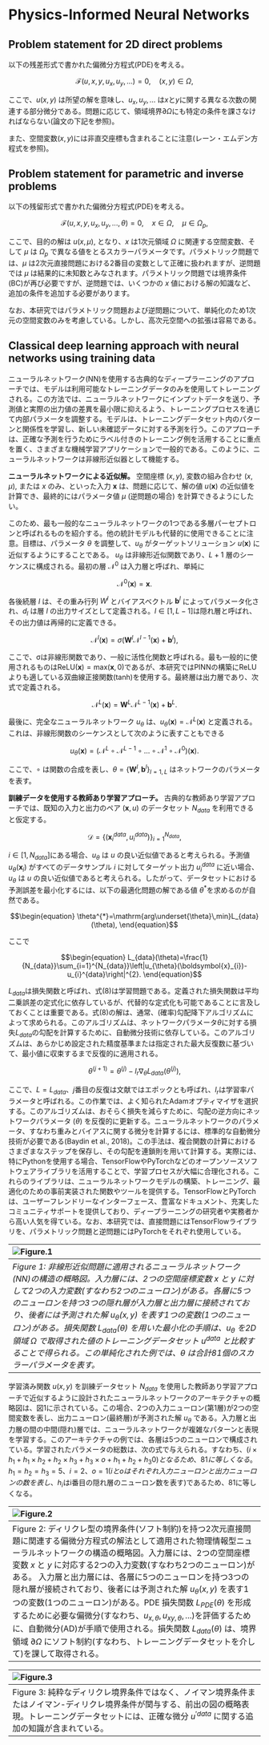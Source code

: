 # Physics-Informed Neural Networks

## Problem statement for 2D direct problems

以下の残差形式で書かれた偏微分方程式(PDE)を考える。
```math
\begin{equation}
\mathcal{F}(u,x,y,u_x,u_y,...)=0,\quad(x,y)\in\Omega,
\end{equation}
```
ここで、$u(x,y)$ は所望の解を意味し、$u_x, u_y, ...$ は$x$と$y$に関する異なる次数の関連する部分微分である。問題に応じて、領域境界$\partial \Omega$にも特定の条件を課さなければならない(論文の下記を参照)。

また、空間変数$(x,y)$には非直交座標も含まれることに注意(レーン・エムデン方程式を参照)。

## Problem statement for parametric and inverse problems

以下の残留形式で書かれた偏微分方程式(PDE)を考える。
```math
\begin{equation}
\mathcal{F}(u,x,y,u_x,u_y,...,\theta)=0,\quad x\in\Omega,\quad\mu\in\Omega_{p},
\end{equation}
```
ここで、目的の解は $u(x,\mu)$, となり、$x$ は1次元領域 $\Omega$ に関連する空間変数、そして $\mu$ は $\Omega_{p}$ で異なる値をとるスカラーパラメータです。パラメトリック問題では、$\mu$ は2次元直接問題における2番目の変数として正確に扱われますが、逆問題では $\mu$ は結果的に未知数とみなされます。パラメトリック問題では境界条件(BC)が再び必要ですが、逆問題では、いくつかの $x$ 値における解の知識など、追加の条件を追加する必要があります。

なお、本研究ではパラメトリック問題および逆問題について、単純化のため1次元の空間変数のみを考慮している。しかし、高次元空間への拡張は容易である。

## Classical deep learning approach with neural networks using training data

ニューラルネットワーク(NN)を使用する古典的なディープラーニングのアプローチでは、モデルは利用可能なトレーニングデータのみを使用してトレーニングされる。この方法では、ニューラルネットワークにインプットデータを送り、予測値と実際の出力値の差異を最小限に抑えるよう、トレーニングプロセスを通じて内部パラメータを調整する。モデルは、トレーニングデータセット内のパターンと関係性を学習し、新しい未確認データに対する予測を行う。このアプローチは、正確な予測を行うためにラベル付きのトレーニング例を活用することに重点を置く、さまざまな機械学習アプリケーションで一般的である。このように、ニューラルネットワークは非線形近似器として機能する。

**ニューラルネットワークによる近似解。** 空間座標 $(x,y)$, 変数の組み合わせ $(x,\mu)$, または $x$ のみ、といった入力 $\boldsymbol{x}$ は、問題に応じて、解の値 $u(\boldsymbol{x})$ の近似値を計算でき、最終的にはパラメータ値 $\mu$ (逆問題の場合) を計算できるようにしたい。

このため、最も一般的なニューラルネットワークの1つである多層パーセプトロンと呼ばれるものを紹介する。他の統計モデルも代替的に使用できることに注意。目標は、パラメータ $\theta$ を調整して、$u_{\theta}$ がターゲットソリューション $u(\boldsymbol{x})$ に近似するようにすることである。 $u_{\theta}$ は非線形近似関数であり、$L+1$ 層のシーケンスに構成される。最初の層 $\mathcal{N}^0$ は入力層と呼ばれ、単純に
```math
\begin{equation}
\mathcal{N}^0(\boldsymbol{x}) = \boldsymbol{x}.
\end{equation}
```
各後続層 $l$ は、その重み行列 $W^l$ とバイアスベクトル $\boldsymbol{b}^{l}$ によってパラメータ化され、$d_{l}$ は層 $l$ の出力サイズとして定義される。$l\in[1,L-1]$は隠れ層と呼ばれ、その出力値は再帰的に定義できる。
```math
\begin{equation}
\mathcal{N}^{l}(\boldsymbol{x})=\sigma(\boldsymbol{W}^{l}\mathcal{N}^{l-1}(\boldsymbol{x})+\boldsymbol{b}^{l}),
\end{equation}
```
ここで、σは非線形関数であり、一般に活性化関数と呼ばれる。最も一般的に使用されるものは$\mathrm{ReLU}(\boldsymbol{x})=\mathrm{max}(\boldsymbol{x},0)$であるが、本研究ではPINNの構築にReLUよりも適している双曲線正接関数(tanh)を使用する。最終層は出力層であり、次式で定義される。
```math
\begin{equation}
\mathcal{N}^{L}(\boldsymbol{x})=\boldsymbol{W}^{L}\mathcal{N}^{L-1}(\boldsymbol{x})+\boldsymbol{b}^{L}.
\end{equation}
```
最後に、完全なニューラルネットワーク $u_{\theta}$ は、$u_{\theta}(\boldsymbol{x})=\mathcal{N}^{L}(\boldsymbol{x})$ と定義される。これは、非線形関数のシーケンスとして次のように表すこともできる
```math
\begin{equation}
u_{\theta}(\boldsymbol{x})=\left(\mathcal{N}^{L}\circ\mathcal{N}^{L-1}\circ\ldots\circ\mathcal{N}^{1}\circ\mathcal{N}^{0}\right)(\boldsymbol{x}).
\end{equation}
```
ここで、$\circ$ は関数の合成を表し、$\theta=\{\boldsymbol{W}^{l},\boldsymbol{b}^{l}\}_{l=1,L}$ はネットワークのパラメータを表す。

**訓練データを使用する教師あり学習アプローチ。** 古典的な教師あり学習アプローチでは、既知の入力と出力のペア $(\boldsymbol{x}, u)$ のデータセット $N_{data}$ を利用できると仮定する。
```math
\begin{equation}
    \mathcal{D}=\left\{\left(\boldsymbol{x}_{i}^{data},u_{i}^{data}\right)\right\}_{i=1}^{N_{data}},
\end{equation}
```
$i\in[1,N_{data}]$にある場合、$u_{\theta}$ は $u$ の良い近似値であると考えられる。予測値 $u_{\theta}(\boldsymbol{x}_{i})$ がすべてのデータサンプル $i$ に対してターゲット出力 $u_{i}^{data}$ に近い場合、$u_{\theta}$ は $u$ の良い近似値であると考えられる。したがって、データセットにおける予測誤差を最小化するには、以下の最適化問題の解である値 $\theta^{*}$を求めるのが自然である。
```math
\begin{equation}
    \theta^{*}=\mathrm{arg\underset{\theta}\,min}L_{data}(\theta),
\end{equation}
```
ここで
```math
\begin{equation}
    L_{data}(\theta)=\frac{1}{N_{data}}\sum_{i=1}^{N_{data}}\left|u_{\theta}(\boldsymbol{x}_{i})-u_{i}^{data}\right|^{2}.
\end{equation}
```
$L_{data}$は損失関数と呼ばれ、式(8)は学習問題である。定義された損失関数は平均二乗誤差の定式化に依存しているが、代替的な定式化も可能であることに言及しておくことは重要である。式(8)の解は、通常、(確率)勾配降下アルゴリズムによって求められる。このアルゴリズムは、ネットワークパラメータ$\theta$に対する損失$L_{data}$の勾配を計算するために、自動微分技術に依存している。このアルゴリズムは、あらかじめ設定された精度基準または指定された最大反復数に基づいて、最小値に収束するまで反復的に適用される。
```math
\begin{equation}
    \theta^{(j+1)}=\theta^{(j)}-l_{r}\nabla_{\theta}L_{data}(\theta^{(j)}),
\end{equation}
```
ここで、$L=L_{data}$、$j$番目の反復は文献ではエポックとも呼ばれ、$l_{r}$は学習率パラメータと呼ばれる。この作業では、よく知られたAdamオプティマイザを選択する。このアルゴリズムは、おそらく損失を減らすために、勾配の逆方向にネットワークパラメータ $(\theta)$ を反復的に更新する。ニューラルネットワークのパラメータ、すなわち重みとバイアスに関する微分を計算するには、標準的な自動微分技術が必要である(Baydin et al., 2018)。この手法は、複合関数の計算におけるさまざまなステップを保存し、その勾配を連鎖則を用いて計算する。実際には、特にPythonを使用する場合、TensorFlowやPyTorchなどのオープンソースソフトウェアライブラリを活用することで、学習プロセスが大幅に合理化される。これらのライブラリは、ニューラルネットワークモデルの構築、トレーニング、最適化のための事前実装された関数やツールを提供する。TensorFlowとPyTorchは、ユーザーフレンドリーなインターフェース、豊富なドキュメント、充実したコミュニティサポートを提供しており、ディープラーニングの研究者や実務者から高い人気を得ている。なお、本研究では、直接問題にはTensorFlowライブラリを、パラメトリック問題と逆問題にはPyTorchをそれぞれ使用している。

|![Figure.1](../figures/figure_1.png)|
|:--|
|*Figure 1: 非線形近似問題に適用されるニューラルネットワーク(NN)の構造の概略図。入力層には、2つの空間座標変数 $x$ と $y$ に対して2つの入力変数(すなわち2つのニューロン)がある。各層に5つのニューロンを持つ3つの隠れ層が入力層と出力層に接続されており、後者には予測された解 $u_{\theta}(x,y)$ を表す1つの変数(1つのニューロン)がある。損失関数 $L_{data}(\theta)$ を用いた最小化の手順は、$u_{\theta}$ を2D領域 $\Omega$ で取得された値のトレーニングデータセット $u^{data}$ と比較することで得られる。この単純化された例では、$\theta$ は合計81個のスカラーパラメータを表す。*|

学習済み関数 $u(x,y)$ を訓練データセット $N_{data}$ を使用した教師あり学習アプローチで近似するように設計されたニューラルネットワークのアーキテクチャの概略図は、図1に示されている。この場合、2つの入力ニューロン(第1層)が2つの空間変数を表し、出力ニューロン(最終層)が予測された解 $u_{\theta}$ である。入力層と出力層の間の中間(隠れ)層では、ニューラルネットワークが複雑なパターンと表現を学習する。このアーキテクチャの例では、各層は5つのニューロンで構成されている。学習されたパラメータの総数は、次の式で与えられる。すなわち、$(i×h_{1}+h_{1}×h_{2}+h_{2}×h_{3}+h_{3}×o+h_{1}+h_{2}+h_{3} 0)となるため、81に等しくなる。h_{1} = h_{2} = h_{3} = 5、i=2、o=1(iとoはそれぞれ入力ニューロンと出力ニューロンの数を表し、h_{i}$はi番目の隠れ層のニューロン数を表す)であるため、81に等しくなる。

|![Figure.2](../figures/figure_2.png)|
|:--|
|Figure 2: ディリクレ型の境界条件(ソフト制約)を持つ2次元直接問題に関連する偏微分方程式の解法として適用された物理情報型ニューラルネットワークの構造の概略図。入力層には、2つの空間座標変数 $x$ と $y$ に対応する2つの入力変数(すなわち2つのニューロン)がある。 入力層と出力層には、各層に5つのニューロンを持つ3つの隠れ層が接続されており、後者には予測された解 $u_{\theta}(x,y)$ を表す1つの変数(1つのニューロン)がある。PDE 損失関数 $L_{PDE}(\theta)$ を形成するために必要な偏微分(すなわち、$u_{x,\theta}, u_{xy,\theta},...$)を評価するために、自動微分(AD)が手順で使用される。損失関数 $L_{data}(\theta)$ は、境界領域 $\partial\Omega$ にソフト制約(すなわち、トレーニングデータセットを介して)を課して取得される。|

|![Figure.3](../figures/figure_3.png)|
|:--|
|Figure 3: 純粋なディリクレ境界条件ではなく、ノイマン境界条件またはノイマン-ディリクレ境界条件が関与する、前出の図の概略表現。トレーニングデータセットには、正確な微分 $u^{'data}$ に関する追加の知識が含まれている。|